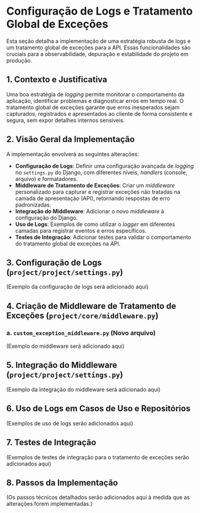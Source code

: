 # Configuração de Logs e Tratamento Global de Exceções

Esta seção detalha a implementação de uma estratégia robusta de logs e um tratamento global de exceções para a API. Essas funcionalidades são cruciais para a observabilidade, depuração e estabilidade do projeto em produção.

## 1. Contexto e Justificativa

Uma boa estratégia de *logging* permite monitorar o comportamento da aplicação, identificar problemas e diagnosticar erros em tempo real. O tratamento global de exceções garante que erros inesperados sejam capturados, registrados e apresentados ao cliente de forma consistente e segura, sem expor detalhes internos sensíveis.

## 2. Visão Geral da Implementação

A implementação envolverá as seguintes alterações:

-   **Configuração de Logs**: Definir uma configuração avançada de *logging* no `settings.py` do Django, com diferentes níveis, *handlers* (console, arquivo) e formatadores.
-   **Middleware de Tratamento de Exceções**: Criar um *middleware* personalizado para capturar e registrar exceções não tratadas na camada de apresentação (API), retornando respostas de erro padronizadas.
-   **Integração do Middleware**: Adicionar o novo *middleware* à configuração do Django.
-   **Uso de Logs**: Exemplos de como utilizar o *logger* em diferentes camadas para registrar eventos e erros específicos.
-   **Testes de Integração**: Adicionar testes para validar o comportamento do tratamento global de exceções na API.

## 3. Configuração de Logs (`project/project/settings.py`)

(Exemplo da configuração de logs será adicionado aqui)

## 4. Criação de Middleware de Tratamento de Exceções (`project/core/middleware.py`)

### a. `custom_exception_middleware.py` (Novo arquivo)

(Exemplo do middleware será adicionado aqui)

## 5. Integração do Middleware (`project/project/settings.py`)

(Exemplo da integração do middleware será adicionado aqui)

## 6. Uso de Logs em Casos de Uso e Repositórios

(Exemplos de uso de logs serão adicionados aqui)

## 7. Testes de Integração

(Exemplos de testes de integração para o tratamento de exceções serão adicionados aqui)

## 8. Passos da Implementação

(Os passos técnicos detalhados serão adicionados aqui à medida que as alterações forem implementadas.)
